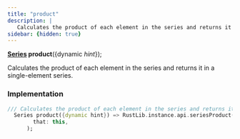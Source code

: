 ```yaml
---
title: "product"
description: |
   Calculates the product of each element in the series and returns it in a single-element series.
sidebar: {hidden: true}
---
```

<span class="dart-code"><strong>[Series] product</strong>({<span class="nobr">dynamic <i>hint</i></span>});</span>

 Calculates the product of each element in the series and returns it in a single-element series.
### Implementation
```dart
/// Calculates the product of each element in the series and returns it in a single-element series.
  Series product({dynamic hint}) => RustLib.instance.api.seriesProduct(
        that: this,
      );
```

[Series]: /reference/classes/series